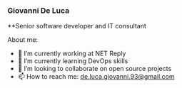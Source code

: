 ### Giovanni De Luca

**Senior software developer and IT consultant

About me:

- 🔭 I’m currently working at NET Reply
- 🌱 I’m currently learning DevOps skills
- 👯 I’m looking to collaborate on open source projects
- 📫 How to reach me: de.luca.giovanni.93@gmail.com

